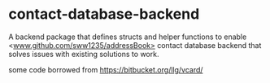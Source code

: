 # contact-database-backend

A backend package that defines structs and helper functions to enable
<www.github.com/sww1235/addressBook> contact database backend that solves issues
with existing solutions to work.

some code borrowed from <https://bitbucket.org/llg/vcard/>
